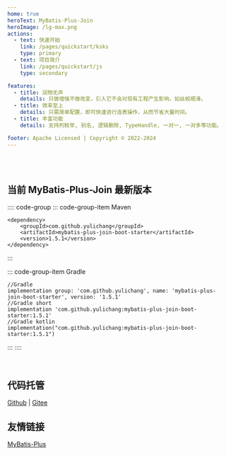 ```yaml
---
home: true
heroText: MyBatis-Plus-Join
heroImage: /lg-max.png
actions:
  - text: 快速开始
    link: /pages/quickstart/ksks
    type: primary
  - text: 项目简介
    link: /pages/quickstart/js
    type: secondary

features:
  - title: 润物无声
    details: 只做增强不做改变，引入它不会对现有工程产生影响，如丝般顺滑。
  - title: 效率至上
    details: 只需简单配置，即可快速进行连表操作，从而节省大量时间。
  - title: 丰富功能
    details: 支持列枚举, 别名, 逻辑删除, TypeHandle, 一对一, 一对多等功能。

footer: Apache Licensed | Copyright © 2022-2024
---
```


<br/>
<br/>

## 当前 MyBatis-Plus-Join 最新版本

:::: code-group
::: code-group-item Maven

```xml:no-line-numbers
<dependency>
    <groupId>com.github.yulichang</groupId>
    <artifactId>mybatis-plus-join-boot-starter</artifactId>
    <version>1.5.1</version>
</dependency>
```

:::

::: code-group-item Gradle

```gradle:no-line-numbers
//Gradle
implementation group: 'com.github.yulichang', name: 'mybatis-plus-join-boot-starter', version: '1.5.1'
//Gradle short
implementation 'com.github.yulichang:mybatis-plus-join-boot-starter:1.5.1'
//Gradle kotlin
implementation("com.github.yulichang:mybatis-plus-join-boot-starter:1.5.1")
```

:::
::::



<br />

## 代码托管

[Github](https://github.com/yulichang/mybatis-plus-join) | [Gitee](https://gitee.com/best_handsome/mybatis-plus-join)

## 友情链接

[MyBatis-Plus](https://baomidou.com/)
